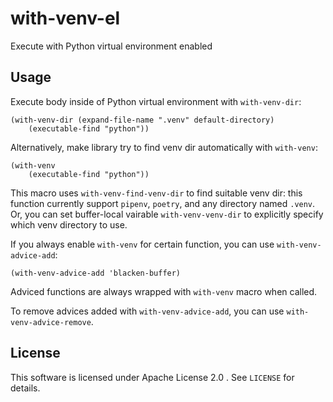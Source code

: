 with-venv-el
============

Execute with Python virtual environment enabled


Usage
-----


Execute body inside of Python virtual environment with `with-venv-dir`:

``` emacs-lisp
(with-venv-dir (expand-file-name ".venv" default-directory)
    (executable-find "python"))
```


Alternatively, make library try to find venv dir automatically with `with-venv`:

``` emacs-lisp
(with-venv
    (executable-find "python"))
```


This macro uses `with-venv-find-venv-dir` to find suitable venv dir:
this function currently support `pipenv`, `poetry`, and any directory
named `.venv`.
Or, you can set buffer-local vairable `with-venv-venv-dir` to explicitly
specify which venv directory to use.


If you always enable `with-venv` for certain function, you can use
`with-venv-advice-add`:

``` emacs-lisp
(with-venv-advice-add 'blacken-buffer)
```

Adviced functions are always wrapped with `with-venv` macro when called.

To remove advices added with `with-venv-advice-add`, you can use
`with-venv-advice-remove`.


License
-------

This software is licensed under Apache License 2.0 . See `LICENSE` for details.
